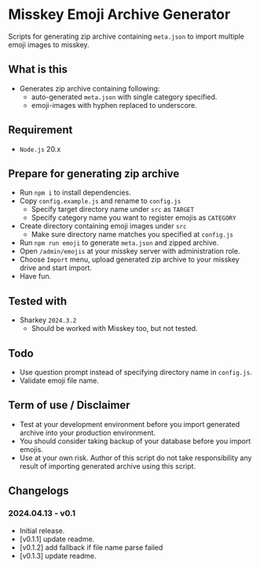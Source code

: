 # Misskey Emoji Archive Generator

Scripts for generating zip archive containing `meta.json` to import multiple emoji images to misskey.

## What is this

* Generates zip archive containing following:
  * auto-generated `meta.json` with single category specified.
  * emoji-images with hyphen replaced to underscore.

## Requirement

* `Node.js` 20.x

## Prepare for generating zip archive

* Run `npm i` to install dependencies.
* Copy `config.example.js` and rename to `config.js`
  * Specify target directory name under `src` as `TARGET`
  * Specify category name you want to register emojis as `CATEGORY`
* Create directory containing emoji images under `src`
  * Make sure directory name matches you specified at `config.js`
* Run `npm run emoji` to generate `meta.json` and zipped archive.
* Open `/admin/emojis` at your misskey server with administration role.
* Choose `Import` menu, upload generated zip archive to your misskey drive and start import.
* Have fun.

## Tested with

* Sharkey `2024.3.2`
  * Should be worked with Misskey too, but not tested.

## Todo

* Use question prompt instead of specifying directory name in `config.js`.
* Validate emoji file name.

## Term of use / Disclaimer

* Test at your development environment before you import generated archive into your production environment.
* You should consider taking backup of your database before you import emojis.
* Use at your own risk. Author of this script do not take responsibility any result of importing generated archive using this script.

## Changelogs

### 2024.04.13 - v0.1

* Initial release.
* [v0.1.1] update readme.
* [v0.1.2] add fallback if file name parse failed
* [v0.1.3] update readme.
